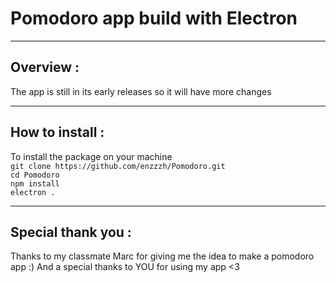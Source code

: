 # Pomodoro app build with Electron
--- 
## Overview : 
The app is still in its early releases so it will have more changes

---
## How to install : 

To install the package on your machine\
``git clone https://github.com/enzzzh/Pomodoro.git``\
``cd Pomodoro``\
``npm install``\
``electron .``

--- 
## Special thank you :

Thanks to my classmate Marc for giving me the idea to make a pomodoro app :)
And a special thanks to YOU for using my app <3 
